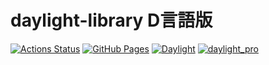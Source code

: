 # daylight-library D言語版
[![Actions Status](https://github.com/daylight-pro/daylight-library-dlang/actions/workflows/verify.yml/badge.svg)](https://github.com/daylight-pro/daylight-library-dlang/actions)
[![GitHub Pages](https://img.shields.io/static/v1?label=GitHub+Pages&message=+&color=brightgreen&logo=github)](https://daylight-pro.github.io/daylight-library-dlang)
[![Daylight](https://img.shields.io/endpoint?url=https%3A%2F%2Fatcoder-badges.now.sh%2Fapi%2Fatcoder%2Fjson%2FDaylight)](https://atcoder.jp/users/Daylight)
[![daylight_pro](https://img.shields.io/endpoint?url=https%3A%2F%2Fcodechef-badges.vercel.app%2Fapi%2Fcodechef%2Fdaylight_pro)](https://www.codechef.com/users/daylight_pro)
